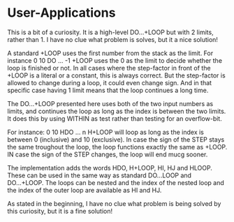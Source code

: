 # User-Applications

This is a bit of a curiosity. It is a high-level DO...+LOOP but with 2 limits, rather than 1. I have no clue what problem is solves, but it a nice solution!

A standard +LOOP uses the first number from the stack as the limit. For instance 0 10 DO ... -1 +LOOP uses the 0 as the limit to decide whether the loop is finished or not. In all cases where the step-factor in front of the +LOOP is a literal or a constant, this is always correct.
But the step-factor is allowed to change during a loop, it could even change sign. And in that specific case having 1 limit means that the loop continues a long time.

The DO...+LOOP presented here uses both of the two input numbers as limits, and continues the loop as long as the index is between the two limits. It does this by using WITHIN as test rather than testing for an overflow-bit.

For instance: 0 10 HDO ... n H+LOOP will loop as long as the index is between 0 (inclusive) and 10 (exclusive). In case the sign of the STEP stays the same troughout the loop, the loop functions exactly the same as +LOOP. IN case the sign of the STEP changes, the loop will end mucg sooner.

The implementation adds the words HDO, H+LOOP, HI, HJ and HLOOP. These can be used in the same way as standard DO...LOOP and DO...+LOOP. The loops can be nested and the index of the nested loop and the index of the outer loop are available as HI and HJ.

As stated in the beginning, I have no clue what problem is being solved by this curiosity, but it is a fine solution!
